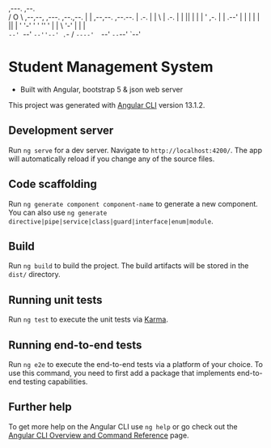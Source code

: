 
 ,---.                             ,--.                  
 /  O  \  ,--,--,   ,---.  ,--.,--. |  |  ,--,--. ,--.--. 
|  .-.  | |      \ | .-. | |  ||  | |  | ' ,-.  | |  .--' 
|  | |  | |  ||  | ' '-' ' '  ''  ' |  | \ '-'  | |  |    
`--' `--' `--''--' .`-  /   `----'  `--'  `--`--' `--'    


# Student Management System

- Built with Angular, bootstrap 5 & json web server

This project was generated with [Angular CLI](https://github.com/angular/angular-cli) version 13.1.2.

## Development server

Run `ng serve` for a dev server. Navigate to `http://localhost:4200/`. The app will automatically reload if you change any of the source files.

## Code scaffolding

Run `ng generate component component-name` to generate a new component. You can also use `ng generate directive|pipe|service|class|guard|interface|enum|module`.

## Build

Run `ng build` to build the project. The build artifacts will be stored in the `dist/` directory.

## Running unit tests

Run `ng test` to execute the unit tests via [Karma](https://karma-runner.github.io).

## Running end-to-end tests

Run `ng e2e` to execute the end-to-end tests via a platform of your choice. To use this command, you need to first add a package that implements end-to-end testing capabilities.

## Further help

To get more help on the Angular CLI use `ng help` or go check out the [Angular CLI Overview and Command Reference](https://angular.io/cli) page.
